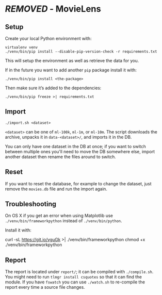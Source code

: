 # ***REMOVED*** - MovieLens

## Setup

Create your local Python environment with:

    virtualenv venv
    ./venv/bin/pip install --disable-pip-version-check -r requirements.txt

This will setup the environment as well as retrieve the data for you.

If in the future you want to add another `pip` package install it with:

    ./venv/bin/pip install <the-package>

Then make sure it’s added to the dependencies:

    ./venv/bin/pip freeze >| requirements.txt

## Import

    ./import.sh <dataset>

`<dataset>` can be one of `ml-100k`, `ml-1m`, or `ml-10m`. The script downloads
the archive, unpacks it in `data-<dataset>/`, and imports it in the DB.

You can only have one dataset in the DB at once; if you want to switch between
multiple ones you'll need to move the DB somewhere else, import another dataset
then rename the files around to switch.

## Reset

If you want to reset the database, for example to change the dataset, just
remove the `movies.db` file and run the import again.

## Troubleshooting

On OS X if you get an error when using Matplotlib use
`./venv/bin/frameworkpython` instead of `./venv/bin/python`.

Install it with:

  curl -sL https://git.io/vguGk >| ./venv/bin/frameworkpython
  chmod +x ./venv/bin/frameworkpython

## Report

The report is located under `report/`; it can be compiled with `./compile.sh`.
You might need to run `tlmgr install csquotes` so that it can find the module.
If you have `fswatch` you can use `./watch.sh` to re-compile the report
every time a source file changes.
